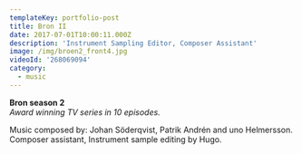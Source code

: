 ```yaml
---
templateKey: portfolio-post
title: Bron II
date: 2017-07-01T10:00:11.000Z
description: 'Instrument Sampling Editor, Composer Assistant'
image: /img/broen2_front4.jpg
videoId: '268069094'
category:
  - music
---
```

**Bron season 2** \
_Award winning TV series in 10 episodes._

Music composed by: Johan Söderqvist, Patrik Andrén and uno Helmersson.\
Composer assistant, Instrument sample editing by Hugo.
